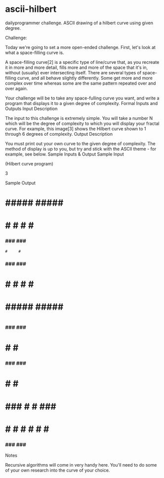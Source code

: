 ascii-hilbert
=============

dailyprogrammer challenge. ASCII drawing of a hilbert curve using given degree.


Challenge:

Today we're going to set a more open-ended challenge. First, let's look at what a space-filling curve is.

A space-filling curve[2] is a specific type of line/curve that, as you recreate it in more and more detail, fills more and more of the space that it's in, without (usually) ever intersecting itself. There are several types of space-filling curve, and all behave slightly differently. Some get more and more complex over time whereas some are the same pattern repeated over and over again.

Your challenge will be to take any space-fulling curve you want, and write a program that displays it to a given degree of complexity.
Formal Inputs and Outputs
Input Description

The input to this challenge is extremely simple. You will take a number N which will be the degree of complexity to which you will display your fractal curve. For example, this image[3] shows the Hilbert curve shown to 1 through 6 degrees of complexity.
Output Description

You must print out your own curve to the given degree of complexity. The method of display is up to you, but try and stick with the ASCII theme - for example, see below.
Sample Inputs & Output
Sample Input

(Hilbert curve program)

3

Sample Output

# ##### ##### #
# #   # #   # #
### ### ### ###
    #     #    
### ### ### ###
# #   # #   # #
# ##### ##### #
#             #
### ### ### ###
  # #     # #  
### ### ### ###
#     # #     #
# ### # # ### #
# # # # # # # #
### ### ### ###

Notes

Recursive algorithms will come in very handy here. You'll need to do some of your own research into the curve of your choice.
